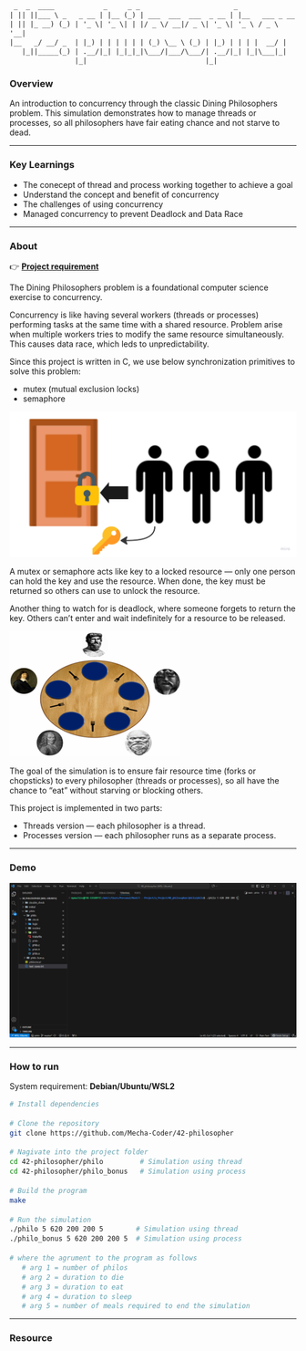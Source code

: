 ```text
 _  _  ____            _     _ _                       _               
| || ||___ \ _   _ __ | |__ (_) | ___  ___  ___  _ __ | |__   ___ _ __ 
| || |_ __) (_) | '_ \| '_ \| | |/ _ \/ __|/ _ \| '_ \| '_ \ / _ \ '__|
|__   _/ __/ _  | |_) | | | | | | (_) \__ \ (_) | |_) | | | |  __/ |
   |_||_____(_) | .__/|_| |_|_|_|\___/|___/\___/| .__/|_| |_|\___|_|
                |_|                             |_|
```

### **Overview**

An introduction to concurrency through the classic Dining Philosophers problem. This simulation demonstrates how to manage threads or processes, so all philosophers have fair eating chance and not starve to dead.

---

### **Key Learnings**
- The conecept of thread and process working together to achieve a goal
- Understand the concept and benefit of concurrency
- The challenges of using concurrency
- Managed concurrency to prevent Deadlock and Data Race

---

### **About**

👉 [**Project requirement**](https://github.com/Mecha-Coder/42-philosopher/blob/main/demo/en.subject.pdf)

The Dining Philosophers problem is a foundational computer science exercise to concurrency.

Concurrency is like having several workers (threads or processes) performing tasks at the same time with a shared resource. Problem arise when multiple workers tries to modify the same resource simultaneously. This causes data race, which leds to unpredictability.

Since this project is written in C, we use below synchronization primitives to solve this problem:

- mutex (mutual exclusion locks)
- semaphore

![figure1](https://github.com/Mecha-Coder/42-philosopher/blob/main/demo/figure1.png)

A mutex or semaphore acts like key to a locked resource — only one person can hold the key and use the resource. When done, the key must be returned so others can use to unlock the resource.

Another thing to watch for is deadlock, where someone forgets to return the key. Others can’t enter and wait indefinitely for a resource to be released.

![figure2](https://github.com/Mecha-Coder/42-philosopher/blob/main/demo/figure2.png)

The goal of the simulation is to ensure fair resource time (forks or chopsticks) to every philosopher (threads or processes), so all have the chance to “eat” without starving or blocking others.

This project is implemented in two parts:
- Threads version — each philosopher is a thread.
- Processes version — each philosopher runs as a separate process.

---

### **Demo**

![demo](https://github.com/Mecha-Coder/42-philosopher/blob/main/demo/demo.gif)

---

### **How to run**

System requirement: **Debian/Ubuntu/WSL2**


```bash
# Install dependencies

# Clone the repository
git clone https://github.com/Mecha-Coder/42-philosopher

# Nagivate into the project folder
cd 42-philosopher/philo         # Simulation using thread
cd 42-philosopher/philo_bonus   # Simulation using process

# Build the program
make

# Run the simulation
./philo 5 620 200 200 5        # Simulation using thread
./philo_bonus 5 620 200 200 5  # Simulation using process

# where the agrument to the program as follows
   # arg 1 = number of philos
   # arg 2 = duration to die
   # arg 3 = duration to eat
   # arg 4 = duration to sleep
   # arg 5 = number of meals required to end the simulation

```

---

### **Resource**
